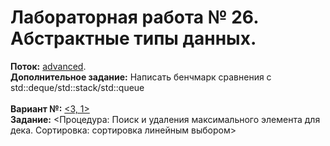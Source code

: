 # Лабораторная работа № 26. Абстрактные типы данных.
**Поток:** <ins>advanced</ins>.</br>**Дополнительное задание:** Написать бенчмарк сравнения с std::deque/std::stack/std::queue</br></br>**Вариант №:** <ins><3, 1></ins></br>**Задание:** <Процедура: Поиск и удаления максимального элемента для дека. Сортировка: сортировка линейным выбором>